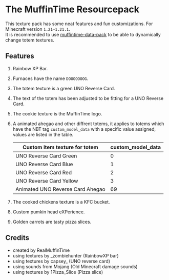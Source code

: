 # The MuffinTime Resourcepack

This texture pack has some neat features and fun customizations. For Minecraft version `1.21–1.21.1`.  
It is recommended to use [muffintime-data-pack](https://github.com/RealMuffinTime/muffintime-data-pack) to be able to dynamically change totem textures.

## Features

1. Rainbow XP Bar.

2. Furnaces have the name `DOOOOOOOG`.

3. The totem texture is a green UNO Reverse Card.

4. The text of the totem has been adjusted to be fitting for a UNO Reverse Card.

5. The cookie texture is the MuffinTime logo.

6. A animated ahegao and other diffrent totems, it applies to totems which have the NBT tag `custom_model_data` with a specific value assigned, values are listed in the table.

   | Custom item texture for totem    | custom_model_data |
   | -------------------------------- | ----------------- |
   | UNO Reverse Card Green           | 0                 |
   | UNO Reverse Card Blue            | 1                 |
   | UNO Reverse Card Red             | 2                 |
   | UNO Reverse Card Yellow          | 3                 |
   | Animated UNO Reverse Card Ahegao | 69                |

7. The cooked chickens texture is a KFC bucket. 

8. Custom pumkin head eXPerience.

9. Golden carrots are tasty pizza slices.

## Credits

* created by RealMuffinTime
* using textures by _zombiehunter (RainbowXP bar)
* using textures by capsey_ (UNO reverse card)
* using sounds from Mojang (Old Minecraft damage sounds)
* using textures by 1Pizza_Slice (Pizza slice)
